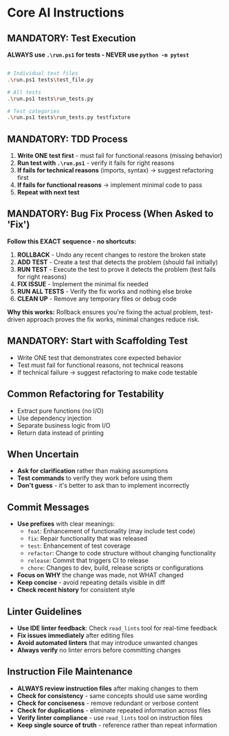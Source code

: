 # Core AI Instructions

## MANDATORY: Test Execution

**ALWAYS use `.\run.ps1` for tests - NEVER use `python -m pytest`**

```bash

# Individual test files
.\run.ps1 tests\test_file.py

# All tests
.\run.ps1 tests\run_tests.py

# Test categories
.\run.ps1 tests\run_tests.py testfixture
```

## MANDATORY: TDD Process

1. **Write ONE test first** - must fail for functional reasons (missing behavior)
2. **Run test with `.\run.ps1`** - verify it fails for right reasons
3. **If fails for technical reasons** (imports, syntax) → suggest refactoring first
4. **If fails for functional reasons** → implement minimal code to pass
5. **Repeat with next test**

## MANDATORY: Bug Fix Process (When Asked to 'Fix')

**Follow this EXACT sequence - no shortcuts:**

1. **ROLLBACK** - Undo any recent changes to restore the broken state
2. **ADD TEST** - Create a test that detects the problem (should fail initially)
3. **RUN TEST** - Execute the test to prove it detects the problem (test fails for right reasons)
4. **FIX ISSUE** - Implement the minimal fix needed
5. **RUN ALL TESTS** - Verify the fix works and nothing else broke
6. **CLEAN UP** - Remove any temporary files or debug code

**Why this works:** Rollback ensures you're fixing the actual problem, test-driven approach proves the fix works, minimal changes reduce risk.

## MANDATORY: Start with Scaffolding Test

- Write ONE test that demonstrates core expected behavior
- Test must fail for functional reasons, not technical reasons
- If technical failure → suggest refactoring to make code testable

## Common Refactoring for Testability

- Extract pure functions (no I/O)
- Use dependency injection
- Separate business logic from I/O
- Return data instead of printing

## When Uncertain

- **Ask for clarification** rather than making assumptions
- **Test commands** to verify they work before using them
- **Don't guess** - it's better to ask than to implement incorrectly

## Commit Messages

- **Use prefixes** with clear meanings:
  - `feat`: Enhancement of functionality (may include test code)
  - `fix`: Repair functionality that was released
  - `test`: Enhancement of test coverage
  - `refactor`: Change to code structure without changing functionality
  - `release`: Commit that triggers CI to release
  - `chore`: Changes to dev, build, release scripts or configurations
- **Focus on WHY** the change was made, not WHAT changed
- **Keep concise** - avoid repeating details visible in diff
- **Check recent history** for consistent style

## Linter Guidelines

- **Use IDE linter feedback**: Check `read_lints` tool for real-time feedback
- **Fix issues immediately** after editing files
- **Avoid automated linters** that may introduce unwanted changes
- **Always verify** no linter errors before committing changes

## Instruction File Maintenance

- **ALWAYS review instruction files** after making changes to them
- **Check for consistency** - same concepts should use same wording
- **Check for conciseness** - remove redundant or verbose content
- **Check for duplications** - eliminate repeated information across files
- **Verify linter compliance** - use `read_lints` tool on instruction files
- **Keep single source of truth** - reference rather than repeat information

